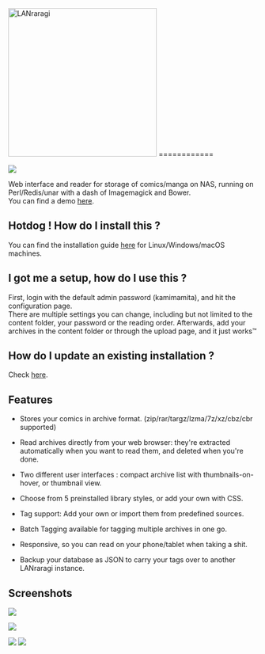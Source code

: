 <img alt="LANraragi" src="https://raw.githubusercontent.com/Difegue/LANraragi/master/logo.png" width="300">
============

[<img src="http://dockeri.co/image/difegue/lanraragi">](https://hub.docker.com/r/difegue/lanraragi/)

Web interface and reader for storage of comics/manga on NAS, running on Perl/Redis/unar with a dash of Imagemagick and Bower.  
You can find a demo [here](http://faglord.party/lanraragi).
	
## Hotdog ! How do I install this ?   
You can find the installation guide [here](https://github.com/Difegue/LANraragi/wiki) for Linux/Windows/macOS machines.  

## I got me a setup, how do I use this ?  
First, login with the default admin password (kamimamita), and hit the configuration page.  
There are multiple settings you can change, including but not limited to the content folder, your password or the reading order.
Afterwards, add your archives in the content folder or through the upload page, and it just works™  

## How do I update an existing installation ?  
Check [here](https://github.com/Difegue/LANraragi/wiki/Updating-LANraragi).  

## Features  

* Stores your comics in archive format. (zip/rar/targz/lzma/7z/xz/cbz/cbr supported)  

* Read archives directly from your web browser: they're extracted automatically when you want to read them, and deleted when you're done. 

* Two different user interfaces : compact archive list with thumbnails-on-hover, or thumbnail view.

* Choose from 5 preinstalled library styles, or add your own with CSS.      

* Tag support: Add your own or import them from predefined sources.  

* Batch Tagging available for tagging multiple archives in one go.

* Responsive, so you can read on your phone/tablet when taking a shit.  

* Backup your database as JSON to carry your tags over to another LANraragi instance.

## Screenshots  

![](https://a.pomf.cat/idppsl.png)  

![](https://a.pomf.cat/fedumh.png)

![](https://my.mixtape.moe/hoilpy.jpg) 
![](https://a.pomf.cat/nsddiy.jpg)





